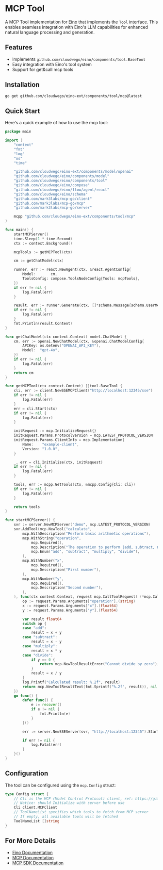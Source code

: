 # MCP Tool

A MCP Tool implementation for [Eino](https://github.com/cloudwego/eino) that implements the `Tool` interface. This enables seamless integration with Eino's LLM capabilities for enhanced natural language processing and generation.

## Features

- Implements `github.com/cloudwego/eino/components/tool.BaseTool`
- Easy integration with Eino's tool system
- Support for get&call mcp tools

## Installation

```bash
go get github.com/cloudwego/eino-ext/components/tool/mcp@latest
```

## Quick Start

Here's a quick example of how to use the mcp tool:

```go
package main

import (
	"context"
	"fmt"
	"log"
	"os"
	"time"

	"github.com/cloudwego/eino-ext/components/model/openai"
	"github.com/cloudwego/eino/components/model"
	"github.com/cloudwego/eino/components/tool"
	"github.com/cloudwego/eino/compose"
	"github.com/cloudwego/eino/flow/agent/react"
	"github.com/cloudwego/eino/schema"
	"github.com/mark3labs/mcp-go/client"
	"github.com/mark3labs/mcp-go/mcp"
	"github.com/mark3labs/mcp-go/server"

	mcpp "github.com/cloudwego/eino-ext/components/tool/mcp"
)

func main() {
	startMCPServer()
	time.Sleep(1 * time.Second)
	ctx := context.Background()

	mcpTools := getMCPTool(ctx)

	cm := getChatModel(ctx)

	runner, err := react.NewAgent(ctx, &react.AgentConfig{
		Model:       cm,
		ToolsConfig: compose.ToolsNodeConfig{Tools: mcpTools},
	})
	if err != nil {
		log.Fatal(err)
	}

	result, err := runner.Generate(ctx, []*schema.Message{schema.UserMessage("What is the sum of 1 and 2?")})
	if err != nil {
		log.Fatal(err)
	}
	fmt.Println(result.Content)
}

func getChatModel(ctx context.Context) model.ChatModel {
	cm, err := openai.NewChatModel(ctx, &openai.ChatModelConfig{
		APIKey: os.Getenv("OPENAI_API_KEY"),
		Model:  "gpt-4o",
	})
	if err != nil {
		log.Fatal(err)
	}
	return cm
}

func getMCPTool(ctx context.Context) []tool.BaseTool {
	cli, err := client.NewSSEMCPClient("http://localhost:12345/sse")
	if err != nil {
		log.Fatal(err)
	}
	err = cli.Start(ctx)
	if err != nil {
		log.Fatal(err)
	}

	initRequest := mcp.InitializeRequest{}
	initRequest.Params.ProtocolVersion = mcp.LATEST_PROTOCOL_VERSION
	initRequest.Params.ClientInfo = mcp.Implementation{
		Name:    "example-client",
		Version: "1.0.0",
	}

	_, err = cli.Initialize(ctx, initRequest)
	if err != nil {
		log.Fatal(err)
	}

	tools, err := mcpp.GetTools(ctx, &mcpp.Config{Cli: cli})
	if err != nil {
		log.Fatal(err)
	}

	return tools
}

func startMCPServer() {
	svr := server.NewMCPServer("demo", mcp.LATEST_PROTOCOL_VERSION)
	svr.AddTool(mcp.NewTool("calculate",
		mcp.WithDescription("Perform basic arithmetic operations"),
		mcp.WithString("operation",
			mcp.Required(),
			mcp.Description("The operation to perform (add, subtract, multiply, divide)"),
			mcp.Enum("add", "subtract", "multiply", "divide"),
		),
		mcp.WithNumber("x",
			mcp.Required(),
			mcp.Description("First number"),
		),
		mcp.WithNumber("y",
			mcp.Required(),
			mcp.Description("Second number"),
		),
	), func(ctx context.Context, request mcp.CallToolRequest) (*mcp.CallToolResult, error) {
		op := request.Params.Arguments["operation"].(string)
		x := request.Params.Arguments["x"].(float64)
		y := request.Params.Arguments["y"].(float64)

		var result float64
		switch op {
		case "add":
			result = x + y
		case "subtract":
			result = x - y
		case "multiply":
			result = x * y
		case "divide":
			if y == 0 {
				return mcp.NewToolResultError("Cannot divide by zero"), nil
			}
			result = x / y
		}
		log.Printf("Calculated result: %.2f", result)
		return mcp.NewToolResultText(fmt.Sprintf("%.2f", result)), nil
	})
	go func() {
		defer func() {
			e := recover()
			if e != nil {
				fmt.Println(e)
			}
		}()

		err := server.NewSSEServer(svr, "http://localhost:12345").Start("localhost:12345")

		if err != nil {
			log.Fatal(err)
		}
	}()
}
```

## Configuration

The tool can be configured using the `mcp.Config` struct:

```go
type Config struct {
    // Cli is the MCP (Model Control Protocol) client, ref: https://github.com/mark3labs/mcp-go?tab=readme-ov-file#tools
    // Notice: should Initialize with server before use
    Cli client.MCPClient
	// ToolNameList specifies which tools to fetch from MCP server
	// If empty, all available tools will be fetched
	ToolNameList []string
}
```
 
## For More Details

- [Eino Documentation](https://github.com/cloudwego/eino)
- [MCP Documentation](https://modelcontextprotocol.io/introduction)
- [MCP SDK Documentation](https://github.com/mark3labs/mcp-go?tab=readme-ov-file#tools)